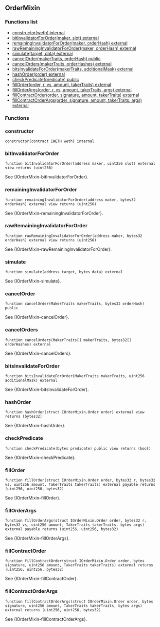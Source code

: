 
## OrderMixin

### Functions list
- [constructor(weth) internal](#constructor)
- [bitInvalidatorForOrder(maker, slot) external](#bitinvalidatorfororder)
- [remainingInvalidatorForOrder(maker, orderHash) external](#remaininginvalidatorfororder)
- [rawRemainingInvalidatorForOrder(maker, orderHash) external](#rawremaininginvalidatorfororder)
- [simulate(target, data) external](#simulate)
- [cancelOrder(makerTraits, orderHash) public](#cancelorder)
- [cancelOrders(makerTraits, orderHashes) external](#cancelorders)
- [bitsInvalidateForOrder(makerTraits, additionalMask) external](#bitsinvalidatefororder)
- [hashOrder(order) external](#hashorder)
- [checkPredicate(predicate) public](#checkpredicate)
- [fillOrder(order, r, vs, amount, takerTraits) external](#fillorder)
- [fillOrderArgs(order, r, vs, amount, takerTraits, args) external](#fillorderargs)
- [fillContractOrder(order, signature, amount, takerTraits) external](#fillcontractorder)
- [fillContractOrderArgs(order, signature, amount, takerTraits, args) external](#fillcontractorderargs)

### Functions
### constructor

```solidity
constructor(contract IWETH weth) internal
```

### bitInvalidatorForOrder

```solidity
function bitInvalidatorForOrder(address maker, uint256 slot) external view returns (uint256)
```
See {IOrderMixin-bitInvalidatorForOrder}.

### remainingInvalidatorForOrder

```solidity
function remainingInvalidatorForOrder(address maker, bytes32 orderHash) external view returns (uint256)
```
See {IOrderMixin-remainingInvalidatorForOrder}.

### rawRemainingInvalidatorForOrder

```solidity
function rawRemainingInvalidatorForOrder(address maker, bytes32 orderHash) external view returns (uint256)
```
See {IOrderMixin-rawRemainingInvalidatorForOrder}.

### simulate

```solidity
function simulate(address target, bytes data) external
```
See {IOrderMixin-simulate}.

### cancelOrder

```solidity
function cancelOrder(MakerTraits makerTraits, bytes32 orderHash) public
```
See {IOrderMixin-cancelOrder}.

### cancelOrders

```solidity
function cancelOrders(MakerTraits[] makerTraits, bytes32[] orderHashes) external
```
See {IOrderMixin-cancelOrders}.

### bitsInvalidateForOrder

```solidity
function bitsInvalidateForOrder(MakerTraits makerTraits, uint256 additionalMask) external
```
See {IOrderMixin-bitsInvalidateForOrder}.

### hashOrder

```solidity
function hashOrder(struct IOrderMixin.Order order) external view returns (bytes32)
```
See {IOrderMixin-hashOrder}.

### checkPredicate

```solidity
function checkPredicate(bytes predicate) public view returns (bool)
```
See {IOrderMixin-checkPredicate}.

### fillOrder

```solidity
function fillOrder(struct IOrderMixin.Order order, bytes32 r, bytes32 vs, uint256 amount, TakerTraits takerTraits) external payable returns (uint256, uint256, bytes32)
```
See {IOrderMixin-fillOrder}.

### fillOrderArgs

```solidity
function fillOrderArgs(struct IOrderMixin.Order order, bytes32 r, bytes32 vs, uint256 amount, TakerTraits takerTraits, bytes args) external payable returns (uint256, uint256, bytes32)
```
See {IOrderMixin-fillOrderArgs}.

### fillContractOrder

```solidity
function fillContractOrder(struct IOrderMixin.Order order, bytes signature, uint256 amount, TakerTraits takerTraits) external returns (uint256, uint256, bytes32)
```
See {IOrderMixin-fillContractOrder}.

### fillContractOrderArgs

```solidity
function fillContractOrderArgs(struct IOrderMixin.Order order, bytes signature, uint256 amount, TakerTraits takerTraits, bytes args) external returns (uint256, uint256, bytes32)
```
See {IOrderMixin-fillContractOrderArgs}.

